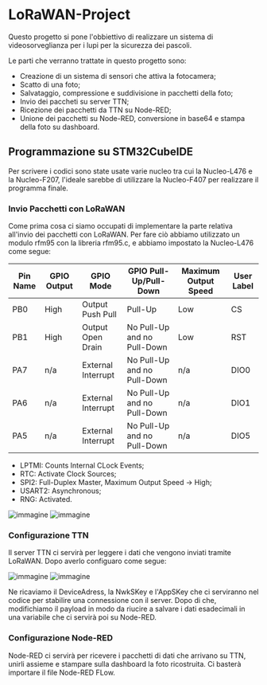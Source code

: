 # LoRaWAN-Project
Questo progetto si pone l'obbiettivo di realizzare un sistema di videosorveglianza per i lupi per la sicurezza dei pascoli.

Le parti che verranno trattate in questo progetto sono:
- Creazione di un sistema di sensori che attiva la fotocamera;
- Scatto di una foto;
- Salvataggio, compressione e suddivisione in pacchetti della foto;
- Invio dei paccheti su server TTN;
- Ricezione dei pacchetti da TTN su Node-RED;
- Unione dei pacchetti su Node-RED, conversione in base64 e stampa della foto su dashboard.

## Programmazione su STM32CubeIDE

Per scrivere i codici sono state usate varie nucleo tra cui la Nucleo-L476 e la Nucleo-F207, l'ideale sarebbe di utilizzare la Nucleo-F407 per realizzare il programma finale.

### Invio Pacchetti con LoRaWAN

Come prima cosa ci siamo occupati di implementare la parte relativa all'invio dei pacchetti con LoRaWAN.
Per fare ciò abbiamo utilizzato un modulo rfm95 con la libreria rfm95.c, e abbiamo impostato la Nucleo-L476 come segue:


| Pin Name | GPIO Output | GPIO Mode | GPIO Pull-Up/Pull-Down | Maximum Output Speed | User Label |
|----------|-------------|-----------|------------------------|----------------------|------------|
| PB0    | High    | Output Push Pull     | Pull-Up | Low | CS |
| PB1    | High    | Output Open Drain     | No Pull-Up and no Pull-Down | Low | RST |
| PA7    | n/a    | External Interrupt     | No Pull-Up and no Pull-Down | n/a | DIO0 |
| PA6    | n/a    | External Interrupt     | No Pull-Up and no Pull-Down | n/a | DIO1 |
| PA5    | n/a    | External Interrupt     | No Pull-Up and no Pull-Down | n/a | DIO5 |

- LPTMI: Counts Internal CLock Events;
- RTC: Activate Clock Sources;
- SPI2: Full-Duplex Master, Maximum Output Speed -> High;
- USART2: Asynchronous;
- RNG: Activated.

![immagine](https://github.com/user-attachments/assets/7bf237f8-3d66-470c-89d4-9a5ad027fba0)
![immagine](https://github.com/user-attachments/assets/42940b34-432f-4670-8935-b13663c42931)

### Configurazione TTN

Il server TTN ci servirà per leggere i dati che vengono inviati tramite LoRaWAN. 
Dopo averlo configuaro come segue: 

![immagine](https://github.com/user-attachments/assets/2cfe8892-9ee5-48cd-b9a8-915738db4afd)
![immagine](https://github.com/user-attachments/assets/900a1600-ddfa-4530-be6b-e6d340542a00)

Ne ricaviamo il DeviceAdress, la NwkSKey e l'AppSKey che ci serviranno nel codice per stabilire una connessione con il server.
Dopo di che, modifichiamo il payload in modo da riucire a salvare i dati esadecimali in una variabile che ci servirà poi su Node-RED.

### Configurazione Node-RED

Node-RED ci servirà per ricevere i pacchetti di dati che arrivano su TTN, unirli assieme e stampare sulla dashboard la foto ricostruita. Ci basterà importare il file Node-RED FLow.







